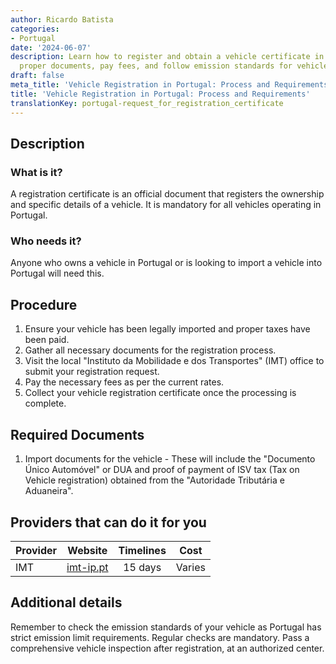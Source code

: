 ```yaml
---
author: Ricardo Batista
categories:
- Portugal
date: '2024-06-07'
description: Learn how to register and obtain a vehicle certificate in Portugal. Ensure
  proper documents, pay fees, and follow emission standards for vehicle operation.
draft: false
meta_title: 'Vehicle Registration in Portugal: Process and Requirements'
title: 'Vehicle Registration in Portugal: Process and Requirements'
translationKey: portugal-request_for_registration_certificate
---
```



## Description
### What is it?
A registration certificate is an official document that registers the ownership and specific details of a vehicle. It is mandatory for all vehicles operating in Portugal.
### Who needs it?
Anyone who owns a vehicle in Portugal or is looking to import a vehicle into Portugal will need this.

## Procedure 
1. Ensure your vehicle has been legally imported and proper taxes have been paid. 
2. Gather all necessary documents for the registration process. 
3. Visit the local "Instituto da Mobilidade e dos Transportes" (IMT) office to submit your registration request. 
4. Pay the necessary fees as per the current rates. 
5. Collect your vehicle registration certificate once the processing is complete.

## Required Documents 
1. Import documents for the vehicle - These will include the "Documento Único Automóvel" or DUA and proof of payment of ISV tax (Tax on Vehicle registration) obtained from the "Autoridade Tributária e Aduaneira". 

## Providers that can do it for you

| Provider        |     Website                            |     Timelines    |       Cost       |
| --------------- | -------------------------------------- |  :-------------: | :--------------: |
| IMT             |  [imt-ip.pt](http://www.imt-ip.pt)     |      15 days     |        Varies    |

## Additional details
Remember to check the emission standards of your vehicle as Portugal has strict emission limit requirements. Regular checks are mandatory. Pass a comprehensive vehicle inspection after registration, at an authorized center.
